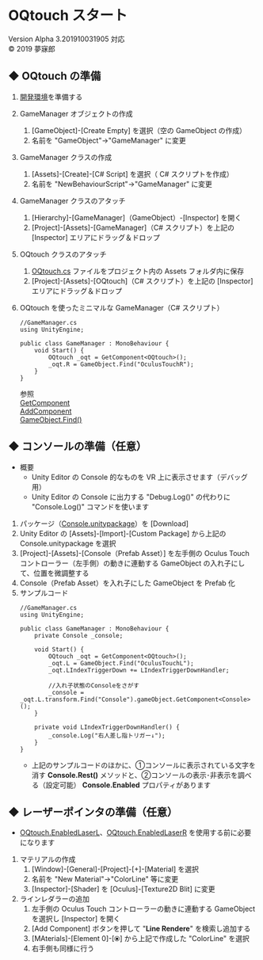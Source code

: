 # OQtouch スタート
Version Alpha 3.201910031905 対応  
© 2019 夢寐郎

## ◆ OQtouch の準備
1. [開発環境](https://github.com/mubirou/Unity3D/tree/master/oculustouch)を準備する
1. GameManager オブジェクトの作成  
	1. [GameObject]-[Create Empty] を選択（空の GameObject の作成）
	1. 名前を "GameObject"→"GameManager" に変更  

1. GameManager クラスの作成
	1. [Assets]-[Create]-[C# Script] を選択（ C# スクリプトを作成）
	1. 名前を "NewBehaviourScript"→"GameManager" に変更

1. GameManager クラスのアタッチ
	1. [Hierarchy]-[GameManager]（GameObject）-[Inspector] を開く
	1. [Project]-[Assets]-[GameManager]（C# スクリプト）を上記の [Inspector] エリアにドラッグ＆ドロップ  

1. OQtouch クラスのアタッチ
	1. [OQtouch.cs](https://raw.githubusercontent.com/mubirou/Unity3D/master/oculustouch/OQtouch.cs) ファイルをプロジェクト内の Assets フォルダ内に保存
	1. [Project]-[Assets]-[OQtouch]（C# スクリプト）を上記の [Inspector] エリアにドラッグ＆ドロップ  

1. OQtouch を使ったミニマルな GameManager（C# スクリプト）
	```
	//GameManager.cs
	using UnityEngine;

	public class GameManager : MonoBehaviour {
		void Start() {
			OQtouch _oqt = GetComponent<OQtouch>();
			_oqt.R = GameObject.Find("OculusTouchR");
		}
	}
	```
	参照  
	[GetComponent](https://docs.unity3d.com/ja/current/ScriptReference/GameObject.GetComponent.html)  
	[AddComponent](https://docs.unity3d.com/ja/current/ScriptReference/GameObject.AddComponent.html)  
	[GameObject.Find()](https://docs.unity3d.com/ja/current/ScriptReference/GameObject.Find.html)


## ◆ コンソールの準備（任意）
* 概要
    * Unity Editor の Console 的なものを VR 上に表示させます（デバッグ用）
    * Unity Editor の Console に出力する "Debug.Log()" の代わりに "Console.Log()" コマンドを使います
1. パッケージ（[Console.unitypackage](https://github.com/mubirou/Unity3D/blob/master/oculustouch/Console.unitypackage)）を [Download]
1. Unity Editor の [Assets]-[Import]-[Custom Package] から上記の Console.unitypackage を選択
1. [Project]-[Assets]-[Console（Prefab Asset）] を左手側の Oculus Touch コントローラー（左手側）の動きに連動する GameObject の入れ子にして、位置を微調整する
1. Console（Prefab Asset）を入れ子にした GameObject を Prefab 化
1. サンプルコード
    ```
    //GameManager.cs
    using UnityEngine;

    public class GameManager : MonoBehaviour {
        private Console _console;

        void Start() {
            OQtouch _oqt = GetComponent<OQtouch>();
            _oqt.L = GameObject.Find("OculusTouchL");
            _oqt.LIndexTriggerDown += LIndexTriggerDownHandler;

            //入れ子状態のConsoleをさがす
            _console = _oqt.L.transform.Find("Console").gameObject.GetComponent<Console>();
        }

        private void LIndexTriggerDownHandler() {
            _console.Log("右人差し指トリガー↓");
        }
    }
    ```
    * 上記のサンプルコードのほかに、①コンソールに表示されている文字を消す **Console.Rest()** メソッドと、②コンソールの表示･非表示を調べる（設定可能） **Console.Enabled** プロパティがあります


<a name="LaserPointer"></a>

## ◆ レーザーポインタの準備（任意）
* [OQtouch.EnabledLaserL](https://github.com/mubirou/Unity3D/blob/master/oculustouch/doc/reference.md#EnabledLaserL)、[OQtouch.EnabledLaserR](https://github.com/mubirou/Unity3D/blob/master/oculustouch/doc/reference.md#EnabledLaserR) を使用する前に必要になります

1. マテリアルの作成
	1. [Window]-[General]-[Project]-[+]-[Material] を選択
	1. 名前を "New Material"→"ColorLine" 等に変更
	1. [Inspector]-[Shader] を [Oculus]-[Texture2D Blit] に変更
1. ラインレダラーの追加
	1. 左手側の Oculus Touch コントローラーの動きに連動する GameObject を選択し [Inspector] を開く
	1. [Add Component] ボタンを押して "**Line Rendere**" を検索し追加する
	1. [MAterials]-[Element 0]-[⦿] から上記で作成した "ColorLine" を選択
	1. 右手側も同様に行う